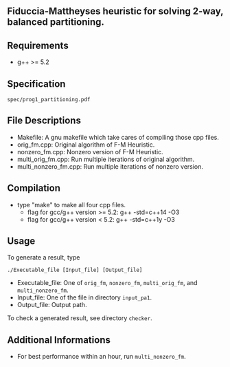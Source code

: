 ## **Fiduccia-Mattheyses heuristic** for solving 2-way, balanced partitioning.  

## Requirements
- g++ >= 5.2

## Specification
`spec/prog1_partitioning.pdf`

## File Descriptions
- Makefile: A gnu makefile which take cares of compiling those cpp files.
- orig_fm.cpp: Original algorithm of F-M Heuristic.
- nonzero_fm.cpp: Nonzero version of F-M Heuristic.
- multi_orig_fm.cpp: Run multiple iterations of original algorithm.
- multi_nonzero_fm.cpp: Run multiple iterations of nonzero version.

## Compilation
- type "make" to make all four cpp files.
  - flag for gcc/g++ version >= 5.2: g++ -std=c++14 -O3
  - flag for gcc/g++ version < 5.2: g++ -std=c++1y -O3

## Usage
To generate a result, type
```
./Executable_file [Input_file] [Output_file]
```
- Executable_file: One of `orig_fm`, `nonzero_fm`, `multi_orig_fm`, and `multi_nonzero_fm`.
- Input_file: One of the file in directory `input_pa1`.
- Output_file: Output path.

To check a generated result, see directory `checker`.

## Additional Informations
- For best performance within an hour, run `multi_nonzero_fm`.
